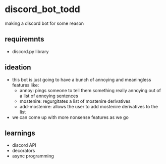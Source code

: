 # discord_bot_todd
making a discord bot for some reason

## requiremnts
- discord.py library

## ideation
- this bot is just going to have a bunch of annoying and meaningless features like:
  - annoy: pings someone to tell them something really annoying out of a list of annoying sentences
  - mostenire: regurgitates a list of mostenire derivatives
  - add-mostenire: allows the user to add mostenire derivatives to the list
- we can come up with more nonsense features as we go

## learnings
- discord API
- decorators
- async programming
